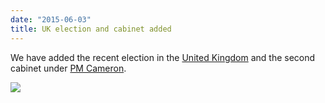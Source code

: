 ```yaml
---
date: "2015-06-03"
title: UK election and cabinet added
---
```


We have added the recent election in the [United Kingdom](http://www.parlgov.org/explore/gbr/election/2015-05-07/) and the second cabinet under [PM Cameron](http://www.parlgov.org/explore/gbr/cabinet/2015-05-08/).

![](/images/parliament-sweden.jpg)
